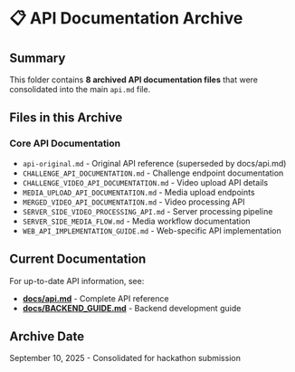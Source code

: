 <!-- ARCHIVED - DO NOT USE - Created September 10, 2025 -->
<!-- This is an archive directory index. See main docs/ folder for current documentation -->

# 📋 API Documentation Archive

## Summary
This folder contains **8 archived API documentation files** that were consolidated into the main `api.md` file.

## Files in this Archive

### Core API Documentation
- `api-original.md` - Original API reference (superseded by docs/api.md)
- `CHALLENGE_API_DOCUMENTATION.md` - Challenge endpoint documentation
- `CHALLENGE_VIDEO_API_DOCUMENTATION.md` - Video upload API details
- `MEDIA_UPLOAD_API_DOCUMENTATION.md` - Media upload endpoints
- `MERGED_VIDEO_API_DOCUMENTATION.md` - Video processing API
- `SERVER_SIDE_VIDEO_PROCESSING_API.md` - Server processing pipeline
- `SERVER_SIDE_MEDIA_FLOW.md` - Media workflow documentation
- `WEB_API_IMPLEMENTATION_GUIDE.md` - Web-specific API implementation

## Current Documentation
For up-to-date API information, see:
- **[docs/api.md](../api.md)** - Complete API reference
- **[docs/BACKEND_GUIDE.md](../BACKEND_GUIDE.md)** - Backend development guide

## Archive Date
September 10, 2025 - Consolidated for hackathon submission
